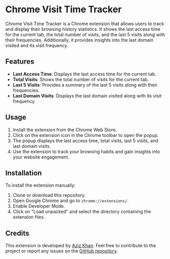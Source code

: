 # Chrome Visit Time Tracker

Chrome Visit Time Tracker is a Chrome extension that allows users to track and display their browsing history statistics. It shows the last access time for the current tab, the total number of visits, and the last 5 visits along with their frequencies. Additionally, it provides insights into the last domain visited and its visit frequency.

## Features

- **Last Access Time**: Displays the last access time for the current tab.
- **Total Visits**: Shows the total number of visits for the current tab.
- **Last 5 Visits**: Provides a summary of the last 5 visits along with their frequencies.
- **Last Domain Visits**: Displays the last domain visited along with its visit frequency.

## Usage

1. Install the extension from the Chrome Web Store.
2. Click on the extension icon in the Chrome toolbar to open the popup.
3. The popup displays the last access time, total visits, last 5 visits, and last domain visits.
4. Use the extension to track your browsing habits and gain insights into your website engagement.

## Installation

To install the extension manually:
1. Clone or download this repository.
2. Open Google Chrome and go to `chrome://extensions/`.
3. Enable Developer Mode.
4. Click on "Load unpacked" and select the directory containing the extension files.

## Credits

This extension is developed by [Aziz Khan](https://github.com/s-azizkhan). Feel free to contribute to the project or report any issues on the [GitHub repository](https://github.com/s-azizkhan/chrome-visit-time-extension).
